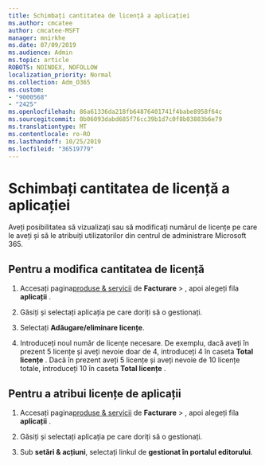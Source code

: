 ```yaml
---
title: Schimbați cantitatea de licență a aplicației
ms.author: cmcatee
author: cmcatee-MSFT
manager: mnirkhe
ms.date: 07/09/2019
ms.audience: Admin
ms.topic: article
ROBOTS: NOINDEX, NOFOLLOW
localization_priority: Normal
ms.collection: Adm_O365
ms.custom:
- "9000568"
- "2425"
ms.openlocfilehash: 86a61336da218fb64876401741f4babe8958f64c
ms.sourcegitcommit: 0b06093dabd685f76cc39b1d7c0f8b03883b6e79
ms.translationtype: MT
ms.contentlocale: ro-RO
ms.lasthandoff: 10/25/2019
ms.locfileid: "36519779"
---
```

# <a name="change-app-license-quantity"></a>Schimbați cantitatea de licență a aplicației

Aveți posibilitatea să vizualizați sau să modificați numărul de licențe pe care le aveți și să le atribuiți utilizatorilor din centrul de administrare Microsoft 365. 

## <a name="to-change-license-quantity"></a>Pentru a modifica cantitatea de licență

1. Accesați pagina[produse & servicii](https://go.microsoft.com/fwlink/p/?linkid=842054) de **Facturare** > , apoi alegeți fila **aplicații** .

2. Găsiți și selectați aplicația pe care doriți să o gestionați.  

3. Selectați **Adăugare/eliminare licențe**.

4. Introduceți noul număr de licențe necesare. De exemplu, dacă aveți în prezent 5 licențe și aveți nevoie doar de 4, introduceți 4 în caseta **Total licențe** . Dacă în prezent aveți 5 licențe și aveți nevoie de 10 licențe totale, introduceți 10 în caseta **Total licențe** .

## <a name="to-assign-app-licenses"></a>Pentru a atribui licențe de aplicații

1. Accesați pagina[produse & servicii](https://go.microsoft.com/fwlink/p/?linkid=842054) de **Facturare** > , apoi alegeți fila **aplicații** .

2. Găsiți și selectați aplicația pe care doriți să o gestionați.  

3. Sub **setări & acțiuni**, selectați linkul de **gestionat în portalul editorului**.